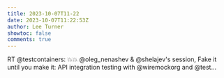 ```yaml
---
title: 2023-10-07T11-22
date: 2023-10-07T11:22:53Z
author: Lee Turner
showtoc: false
comments: true
---
```


RT @testcontainers: 💥💥 @oleg_nenashev &amp; @shelajev's session, Fake it until you make it: API integration testing with @wiremockorg and @test…

